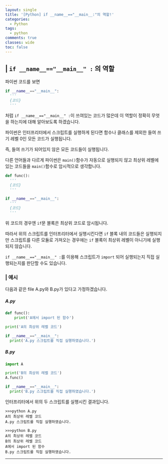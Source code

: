 ```yaml
---
layout: single
title: '[Python] if __name__=="__main__:"의 역할!'
categories:
  - Python
tags:
  - python
comments: true  
classes: wide
toc: false
---
```

## | `if __name__=="__main__" :` 의 역할

파이썬 코드를 보면
```python
if __name__=="__main__":
  '''
  {코드}
  '''
```
처럼 `if __name__=="__main__" :`이 쓰여있는 코드가 많은데 이 역할이 정확히 무엇을 하는지에 대해 알아보도록 하겠습니다.

파이썬은 인터프리터에서 스크립트를 실행하게 된다면 함수나 클래스를 제외한 들여 쓰기 레벨 0인 모든 코드가 실행됩니다.

즉, 들여 쓰기가 되어있지 않은 모든 코드들이 실행됩니다.

다른 언어들과 다르게 파이썬은 `main()`함수가 자동으로 실행되지 않고 최상위 레벨에 있는 코드들을 `main()`함수로 암시적으로 생각합니다.

```python
def func():
  '''
  {코드}
  '''

if __name__=="__main__":
  '''
  {코드}
  '''
```
위 코드의 경우엔 `if`문 블록은 최상위 코드로 암시됩니다.

따라서 위의 스크립트를 인터프리터에서 실행시킨다면 `if` 블록 내의 코드들은 실행되지만 스크립트를 다른 모듈로 가져오는 경우에는 `if` 블록이 최상위 레벨이 아니기에 실행되지 않습니다.

`if __name__=="__main__" :`를 이용해 스크립트가 `import` 되어 실행되는지 직접 실행되는지를 판단할 수도 있습니다.

### | 예시

다음과 같은 file A.py와 B.py가 있다고 가정하겠습니다.
##### A.py
```python
def func():
    print('A에서 import 된 함수')

print('A의 최상위 레벨 코드')

if __name__=="__main__":
  print('A.py 스크립트를 직접 실행하였습니다.')

```

##### B.py
```python
import A

print('B의 최상위 레벨 코드')
A.func()

if __name__=="__main__":
  print('B.py 스크립트를 직접 실행하였습니다.')

```
인터프리터에서 위의 두 스크립트를 실행시킨 결과입니다.
```
>>>python A.py
A의 최상위 레벨 코드
A.py 스크립트를 직접 실행하였습니다.

>>>python B.py
A의 최상위 레벨 코드
B의 최상위 레벨 코드
A에서 import 된 함수
B.py 스크립트를 직접 실행하였습니다.

```
---
